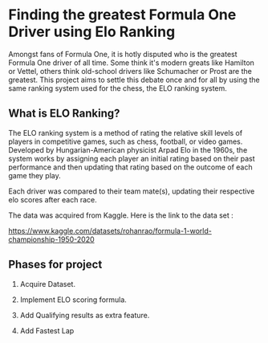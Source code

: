# Finding the greatest Formula One Driver using Elo Ranking

Amongst fans of Formula One, it is hotly disputed who is the greatest Formula One driver of all time. Some think it's modern greats like Hamilton or Vettel, others think old-school drivers like Schumacher or Prost are the greatest. This project aims to settle this debate once and for all by using the same ranking system used for the chess, the ELO ranking system.

## What is ELO Ranking?

The ELO ranking system is a method of rating the relative skill levels of players in competitive games, such as chess, football, or video games. Developed by Hungarian-American physicist Arpad Elo in the 1960s, the system works by assigning each player an initial rating based on their past performance and then updating that rating based on the outcome of each game they play.

Each driver was compared to their team mate(s), updating their respective elo scores after each race.

The data was acquired from Kaggle. Here is the link to the data set : 

https://www.kaggle.com/datasets/rohanrao/formula-1-world-championship-1950-2020

## Phases for project

1. Acquire Dataset.

2. Implement ELO scoring formula.

3. Add Qualifying results as extra feature.

4. Add Fastest Lap 
